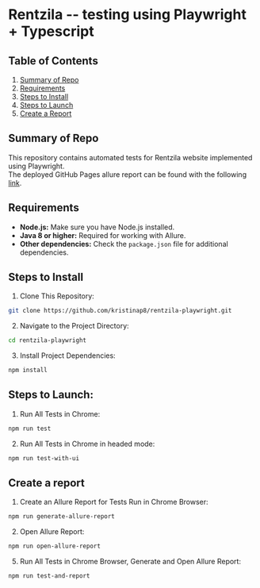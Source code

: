 # Rentzila -- testing using Playwright + Typescript

## Table of Contents

1. [Summary of Repo](#summary-of-repo)
2. [Requirements](#requirements)
3. [Steps to Install](#steps-to-install)
4. [Steps to Launch](#steps-to-launch)
5. [Create a Report](#create-a-report)

## Summary of Repo

This repository contains automated tests for Rentzila website implemented using Playwright. <br>
The deployed GitHub Pages allure report can be found with the following [link]().

## Requirements

- **Node.js:** Make sure you have Node.js installed.
- **Java 8 or higher:** Required for working with Allure.
- **Other dependencies:** Check the `package.json` file for additional dependencies.

## Steps to Install

1. Clone This Repository:

```bash
git clone https://github.com/kristinap8/rentzila-playwright.git
```

2. Navigate to the Project Directory:

```bash
cd rentzila-playwright
```

3. Install Project Dependencies:

```bash
npm install
```

## Steps to Launch:

1. Run All Tests in Chrome:

```bash
npm run test
```

2. Run All Tests in Chrome in headed mode:

```bash
npm run test-with-ui
```


## Create a report

1. Create an Allure Report for Tests Run in Chrome Browser:

```bash
npm run generate-allure-report
```

2. Open Allure Report:

```bash
npm run open-allure-report
```

5. Run All Tests in Chrome Browser, Generate and Open Allure Report:

```bash
npm run test-and-report
```